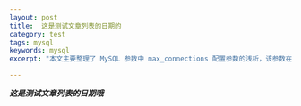 ```yaml
---
layout: post
title:  这是测试文章列表的日期的
category: test
tags: mysql 
keywords: mysql 
excerpt: "本文主要整理了 MySQL 参数中 max_connections 配置参数的浅析，该参数在 MySQL 中是用来设置最大连接（用户）数。每个连接 MySQL 的用户均作为一个连接，max_connections 的默认值为100，本文将讲解此参数的详细作用与性能影响。"

---
```


***这是测试文章列表的日期哦***